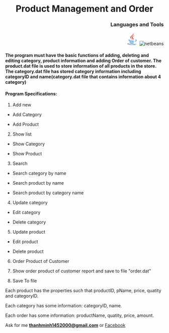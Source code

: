 <h1 align="center">Product Management and Order</h1>

<h3 align="right">Languages and Tools</h3>

<p align="right"><img src="https://raw.githubusercontent.com/devicons/devicon/master/icons/java/java-original.svg" alt="java" width="40" height="40"/> <img src="https://upload.wikimedia.org/wikipedia/commons/thumb/9/98/Apache_NetBeans_Logo.svg/888px-Apache_NetBeans_Logo.svg.png" alt="netbeans" width="40" height="40"/></p> 


<h4>The program must have the basic functions of adding, deleting and editing category, product information and adding Order of customer. The product.dat file is used to store information of all products in the store. 
The category.dat file has stored category information including categoryID and name(category.dat file that contains information about 4 category)</h4> 


<h4>Program Specifications:</h4>

1. Add new 
 
 * Add Category
 
 * Add Product

2. Show list
 
 * Show Category

 * Show Product

3. Search

 * Search category by name

 * Search product by name
 
 * Search product by category name
  
4. Update category  

 * Edit category

 * Delete category

5. Update product

 * Edit product 

 * Delete product

6. Order Product of Customer

7. Show order product of customer report and save to file "order.dat"

8. Save To file

<p>Each product has the properties such that productID, pName, price, quatity and categoryID.</p>
<p>Each category has some information: categoryID, name.</p>
<p>Each order has some information: productName, quatity, price, amount.</p>



Ask for me **thanhminh1452000@gmail.com** or [Facebook](https://www.facebook.com/thanhmin145/)
